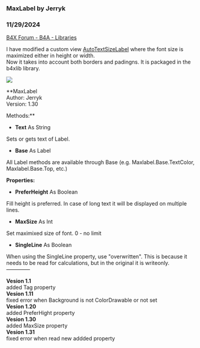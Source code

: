 ### MaxLabel by Jerryk
### 11/29/2024
[B4X Forum - B4A - Libraries](https://www.b4x.com/android/forum/threads/164253/)

I have modified a custom view [AutoTextSizeLabel](https://www.b4x.com/android/forum/threads/custom-view-autotextsizelabel.30642/) where the font size is maximized either in height or width.  
Now it takes into account both borders and padingns. It is packaged in the b4xlib library.  
  
  
![](https://www.b4x.com/android/forum/attachments/158847)  
  
**MaxLabel  
Author: Jerryk  
Version: 1.30  
  
Methods:**  

- **Text** As String

Sets or gets text of Label.  

- **Base** As Label

All Label methods are available through Base (e.g. Maxlabel.Base.TextColor, Maxlabel.Base.Top, etc.)  
  
**Properties:**  

- **PreferHeight** As Boolean

Fill height is preferred. In case of long text it will be displayed on multiple lines.  

- **MaxSize** As Int

Set maximixed size of font. 0 - no limit  

- **SingleLine** As Boolean

When using the SingleLine property, use "overwritten". This is because it needs to be read for calculations, but in the original it is writeonly.  
————–  
  
**Vesion 1.1**   
added Tag property  
**Vesion 1.11**  
fixed error when Background is not ColorDrawable or not set  
**Vesion 1.20**  
added PreferHight property  
**Vesion 1.30**  
added MaxSize property  
**Vesion 1.31**  
fixed error when read new addded property